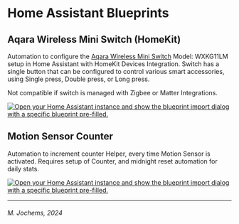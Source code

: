 # Home Assistant Blueprints

## Aqara Wireless Mini Switch (HomeKit)
Automation to configure the [Aqara Wireless Mini Switch](https://www.aqara.com/en/product/wireless-mini-switch/) Model: WXKG11LM setup in Home Assistant with HomeKit Devices Integration.
Switch has a single button that can be configured to control various smart accessories, using Single press, Double press, or Long press.

Not compatible if switch is managed with Zigbee or Matter Integrations.
  
<a href="https://my.home-assistant.io/redirect/blueprint_import/?blueprint_url=https%3A%2F%2Fgithub.com%2Fpr2me%2Fhome-assistant%2Fblob%2Fmain%2FBlueprints%2Faqara_wireless_mini_switch_homekit.yaml" target="_blank" rel="noreferrer noopener"><img src="https://my.home-assistant.io/badges/blueprint_import.svg" alt="Open your Home Assistant instance and show the blueprint import dialog with a specific blueprint pre-filled." /></a>

## Motion Sensor Counter
Automation to increment counter Helper, every time Motion Sensor is activated. 
Requires setup of Counter, and midnight reset automation for daily stats.

[![Open your Home Assistant instance and show the blueprint import dialog with a specific blueprint pre-filled.](https://my.home-assistant.io/badges/blueprint_import.svg)](https://my.home-assistant.io/redirect/blueprint_import/?blueprint_url=https%3A%2F%2Fgithub.com%2Fpr2me%2Fhome-assistant%2Fblob%2Fmain%2FBlueprints%2Fmotion_sensor_counter.yaml)

---
###### M. Jochems, 2024
